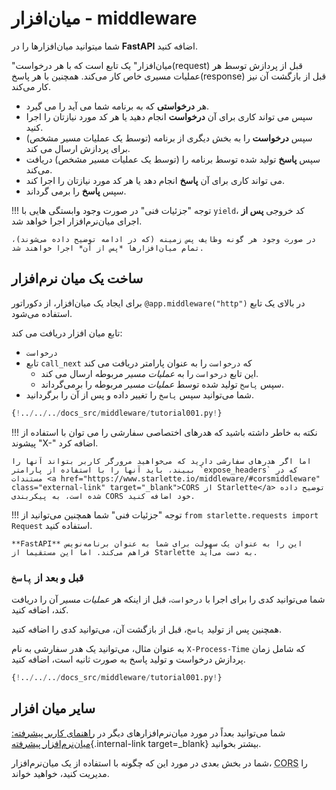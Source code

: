 # میان‌افزار - middleware

شما میتوانید میان‌افزارها را در **FastAPI** اضافه کنید.

"میان‌افزار" یک تابع است که با هر درخواست(request) قبل از پردازش توسط هر عملیات مسیری خاص کار می‌کند. همچنین با هر پاسخ(response) قبل از بازگشت آن نیز کار می‌کند.

* هر **درخواستی** که به برنامه شما می آید را می گیرد.
* سپس می تواند کاری برای آن **درخواست** انجام دهید یا هر کد مورد نیازتان را اجرا کنید.
* سپس **درخواست** را به بخش دیگری از برنامه (توسط یک عملیات مسیر مشخص) برای پردازش ارسال می کند.
* سپس **پاسخ** تولید شده توسط برنامه را (توسط یک عملیات مسیر مشخص) دریافت می‌کند.
* می تواند کاری برای آن **پاسخ** انجام دهد یا هر کد مورد نیازتان را اجرا کند.
* سپس **پاسخ** را برمی گرداند.

!!! توجه "جزئیات فنی"
    در صورت وجود وابستگی هایی با `yield`، کد خروجی **پس از** اجرای میان‌نرم‌افزار اجرا خواهد شد.

    در صورت وجود هر گونه وظایف پس زمینه (که در ادامه توضیح داده می‌شوند)، تمام میان‌افزارها *پس از آن* اجرا خواهند شد.

## ساخت یک میان نرم‌افزار

برای ایجاد یک میان‌افزار، از دکوراتور `@app.middleware("http")` در بالای یک تابع استفاده می‌شود.

تابع میان افزار دریافت می کند:
* `درخواست`
* تابع `call_next` که `درخواست` را به عنوان پارامتر دریافت می کند
    * این تابع `درخواست` را به *عملیات مسیر* مربوطه ارسال می کند.
    * سپس `پاسخ` تولید شده توسط *عملیات مسیر* مربوطه را برمی‌گرداند.
* شما می‌توانید سپس `پاسخ` را تغییر داده و پس از آن را برگردانید.

```Python hl_lines="8-9  11  14"
{!../../../docs_src/middleware/tutorial001.py!}
```

!!! نکته به خاطر داشته باشید که هدرهای اختصاصی سفارشی را می توان با استفاده از پیشوند "X-" اضافه کرد.

    اما اگر هدرهای سفارشی دارید که می‌خواهید مرورگر کاربر بتواند آنها را ببیند، باید آنها را با استفاده از پارامتر `expose_headers` که در مستندات <a href="https://www.starlette.io/middleware/#corsmiddleware" class="external-link" target="_blank">CORS از Starlette</a> توضیح داده شده است، به پیکربندی CORS خود اضافه کنید.

!!! توجه "جزئیات فنی"
    شما همچنین می‌توانید از `from starlette.requests import Request` استفاده کنید.

    **FastAPI** این را به عنوان یک سهولت برای شما به عنوان برنامه‌نویس فراهم می‌کند. اما این مستقیما از Starlette به دست می‌آید.

### قبل و بعد از `پاسخ`

شما می‌توانید کدی را برای اجرا با `درخواست`، قبل از اینکه هر *عملیات مسیر* آن را دریافت کند، اضافه کنید.

همچنین پس از تولید `پاسخ`، قبل از بازگشت آن، می‌توانید کدی را اضافه کنید.

به عنوان مثال، می‌توانید یک هدر سفارشی به نام `X-Process-Time` که شامل زمان پردازش درخواست و تولید پاسخ به صورت ثانیه است، اضافه کنید.

```Python hl_lines="10  12-13"
{!../../../docs_src/middleware/tutorial001.py!}
```

 ## سایر میان افزار

شما می‌توانید بعداً در مورد میان‌نرم‌افزارهای دیگر در [راهنمای کاربر پیشرفته: میان‌نرم‌افزار پیشرفته](../advanced/middleware.md){.internal-link target=_blank} بیشتر بخوانید.

شما در بخش بعدی در مورد این که چگونه با استفاده از یک میان‌نرم‌افزار، <abbr title="Cross-Origin Resource Sharing">CORS</abbr> را مدیریت کنید، خواهید خواند.
